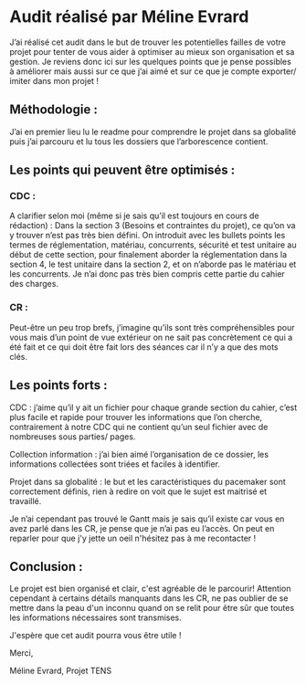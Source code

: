 # Audit réalisé par Méline Evrard

J’ai réalisé cet audit dans le but de trouver les potentielles failles de votre projet pour tenter de vous aider à optimiser au mieux son organisation et sa gestion. Je reviens donc ici sur les quelques points que je pense possibles à améliorer mais aussi sur ce que j’ai aimé et sur ce que je compte exporter/ imiter dans mon projet ! 


## Méthodologie : 

J’ai en premier lieu lu le readme pour comprendre le projet dans sa globalité puis j’ai parcouru et lu tous les dossiers que l’arborescence contient. 


## Les points qui peuvent être optimisés : 


### CDC : 

A clarifier selon moi (même si je sais qu’il est toujours en cours de rédaction) :
Dans la section 3 (Besoins et contraintes du projet), ce qu’on va y trouver n’est pas très bien défini. On introduit avec les bullets points les termes de réglementation, matériau, concurrents, sécurité et test unitaire au début de cette section, pour finalement aborder la réglementation dans la section 4, le test unitaire dans la section 2, et on n’aborde pas le matériau et les concurrents. Je n’ai donc pas très bien compris cette partie du cahier des charges.

### CR : 

Peut-être un peu trop brefs, j’imagine qu’ils sont très compréhensibles pour vous mais d’un point de vue extérieur on ne sait pas concrètement ce qui a été fait et ce qui doit être fait lors des séances car il n’y a que des mots clés. 


## Les points forts : 

CDC : j’aime qu’il y ait un fichier pour chaque grande section du cahier, c’est plus facile et rapide pour trouver les informations que l’on cherche, contrairement à notre CDC qui ne contient qu’un seul fichier avec de nombreuses sous parties/ pages.

Collection information : j’ai bien aimé l’organisation de ce dossier, les informations collectées sont triées et faciles à identifier.

Projet dans sa globalité : le but et les caractéristiques du pacemaker sont correctement définis, rien à redire on voit que le sujet est maitrisé et travaillé.

Je n’ai cependant pas trouvé le Gantt mais je sais qu’il existe car vous en avez parlé dans les CR, je pense que je n’ai pas eu l’accès. On peut en reparler pour que j'y jette un oeil n'hésitez pas à me recontacter ! 

## Conclusion : 

Le projet est bien organisé et clair, c'est agréable de le parcourir! Attention cependant à certains détails manquants dans les CR, ne pas oublier de se mettre dans la peau d'un inconnu quand on se relit pour être sûr que toutes les informations nécessaires sont transmises.


J'espère que cet audit pourra vous être utile ! 

Merci, 

Méline Evrard, Projet TENS
